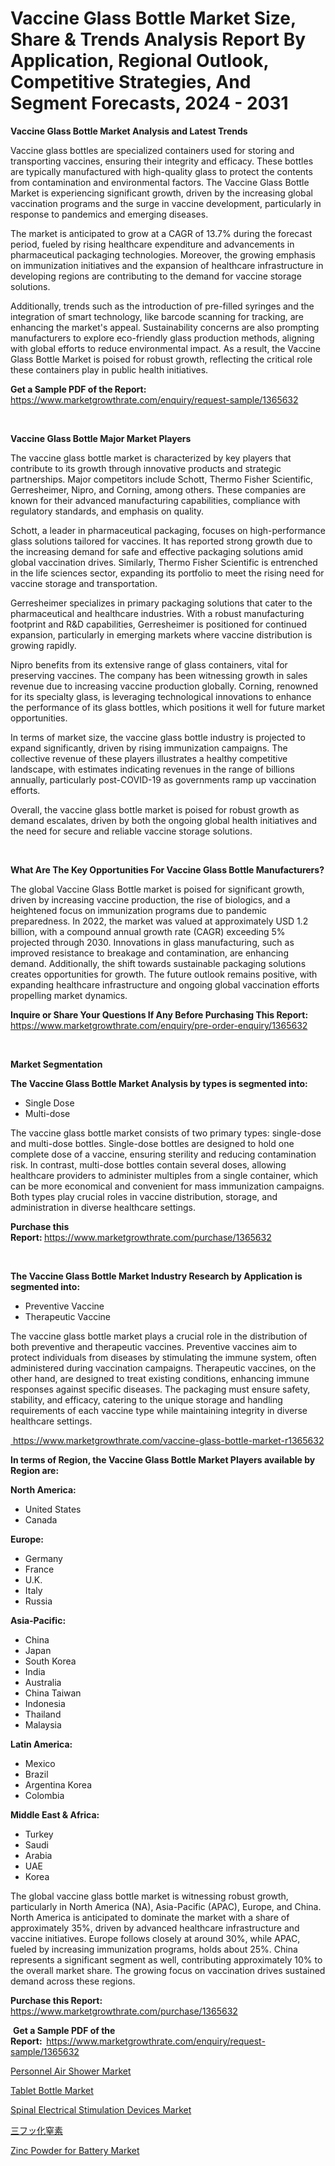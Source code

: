 <p><h1>Vaccine Glass Bottle Market Size, Share & Trends Analysis Report By Application, Regional Outlook, Competitive Strategies, And Segment Forecasts, 2024 - 2031</h1></p><p><strong>Vaccine Glass Bottle Market Analysis and Latest Trends</strong></p>
<p><p>Vaccine glass bottles are specialized containers used for storing and transporting vaccines, ensuring their integrity and efficacy. These bottles are typically manufactured with high-quality glass to protect the contents from contamination and environmental factors. The Vaccine Glass Bottle Market is experiencing significant growth, driven by the increasing global vaccination programs and the surge in vaccine development, particularly in response to pandemics and emerging diseases.</p><p>The market is anticipated to grow at a CAGR of 13.7% during the forecast period, fueled by rising healthcare expenditure and advancements in pharmaceutical packaging technologies. Moreover, the growing emphasis on immunization initiatives and the expansion of healthcare infrastructure in developing regions are contributing to the demand for vaccine storage solutions. </p><p>Additionally, trends such as the introduction of pre-filled syringes and the integration of smart technology, like barcode scanning for tracking, are enhancing the market's appeal. Sustainability concerns are also prompting manufacturers to explore eco-friendly glass production methods, aligning with global efforts to reduce environmental impact. As a result, the Vaccine Glass Bottle Market is poised for robust growth, reflecting the critical role these containers play in public health initiatives.</p></p>
<p><strong>Get a Sample PDF of the Report:&nbsp;</strong> <a href="https://www.marketgrowthrate.com/enquiry/request-sample/1365632">https://www.marketgrowthrate.com/enquiry/request-sample/1365632</a></p>
<p>&nbsp;</p>
<p><strong>Vaccine Glass Bottle Major Market Players</strong></p>
<p><p>The vaccine glass bottle market is characterized by key players that contribute to its growth through innovative products and strategic partnerships. Major competitors include Schott, Thermo Fisher Scientific, Gerresheimer, Nipro, and Corning, among others. These companies are known for their advanced manufacturing capabilities, compliance with regulatory standards, and emphasis on quality.</p><p>Schott, a leader in pharmaceutical packaging, focuses on high-performance glass solutions tailored for vaccines. It has reported strong growth due to the increasing demand for safe and effective packaging solutions amid global vaccination drives. Similarly, Thermo Fisher Scientific is entrenched in the life sciences sector, expanding its portfolio to meet the rising need for vaccine storage and transportation.</p><p>Gerresheimer specializes in primary packaging solutions that cater to the pharmaceutical and healthcare industries. With a robust manufacturing footprint and R&D capabilities, Gerresheimer is positioned for continued expansion, particularly in emerging markets where vaccine distribution is growing rapidly.</p><p>Nipro benefits from its extensive range of glass containers, vital for preserving vaccines. The company has been witnessing growth in sales revenue due to increasing vaccine production globally. Corning, renowned for its specialty glass, is leveraging technological innovations to enhance the performance of its glass bottles, which positions it well for future market opportunities.</p><p>In terms of market size, the vaccine glass bottle industry is projected to expand significantly, driven by rising immunization campaigns. The collective revenue of these players illustrates a healthy competitive landscape, with estimates indicating revenues in the range of billions annually, particularly post-COVID-19 as governments ramp up vaccination efforts.</p><p>Overall, the vaccine glass bottle market is poised for robust growth as demand escalates, driven by both the ongoing global health initiatives and the need for secure and reliable vaccine storage solutions.</p></p>
<p>&nbsp;</p>
<p><strong>What Are The Key Opportunities For Vaccine Glass Bottle Manufacturers?</strong></p>
<p><p>The global Vaccine Glass Bottle market is poised for significant growth, driven by increasing vaccine production, the rise of biologics, and a heightened focus on immunization programs due to pandemic preparedness. In 2022, the market was valued at approximately USD 1.2 billion, with a compound annual growth rate (CAGR) exceeding 5% projected through 2030. Innovations in glass manufacturing, such as improved resistance to breakage and contamination, are enhancing demand. Additionally, the shift towards sustainable packaging solutions creates opportunities for growth. The future outlook remains positive, with expanding healthcare infrastructure and ongoing global vaccination efforts propelling market dynamics.</p></p>
<p><strong>Inquire or Share Your Questions If Any Before Purchasing This Report:</strong> <a href="https://www.marketgrowthrate.com/enquiry/pre-order-enquiry/1365632">https://www.marketgrowthrate.com/enquiry/pre-order-enquiry/1365632</a></p>
<p>&nbsp;</p>
<p><strong>Market Segmentation</strong></p>
<p><strong>The Vaccine Glass Bottle Market Analysis by types is segmented into:</strong></p>
<p><ul><li>Single Dose</li><li>Multi-dose</li></ul></p>
<p><p>The vaccine glass bottle market consists of two primary types: single-dose and multi-dose bottles. Single-dose bottles are designed to hold one complete dose of a vaccine, ensuring sterility and reducing contamination risk. In contrast, multi-dose bottles contain several doses, allowing healthcare providers to administer multiples from a single container, which can be more economical and convenient for mass immunization campaigns. Both types play crucial roles in vaccine distribution, storage, and administration in diverse healthcare settings.</p></p>
<p><strong>Purchase this Report:&nbsp;</strong><a href="https://www.marketgrowthrate.com/purchase/1365632">https://www.marketgrowthrate.com/purchase/1365632</a></p>
<p>&nbsp;</p>
<p><strong>The Vaccine Glass Bottle Market Industry Research by Application is segmented into:</strong></p>
<p><ul><li>Preventive Vaccine</li><li>Therapeutic Vaccine</li></ul></p>
<p><p>The vaccine glass bottle market plays a crucial role in the distribution of both preventive and therapeutic vaccines. Preventive vaccines aim to protect individuals from diseases by stimulating the immune system, often administered during vaccination campaigns. Therapeutic vaccines, on the other hand, are designed to treat existing conditions, enhancing immune responses against specific diseases. The packaging must ensure safety, stability, and efficacy, catering to the unique storage and handling requirements of each vaccine type while maintaining integrity in diverse healthcare settings.</p></p>
<p><a href="https://www.marketgrowthrate.com/vaccine-glass-bottle-market-r1365632">&nbsp;https://www.marketgrowthrate.com/vaccine-glass-bottle-market-r1365632</a></p>
<p><strong>In terms of Region, the Vaccine Glass Bottle Market Players available by Region are:</strong></p>
<p>
    <p> <strong> North America: </strong>
        <ul>
            <li>United States</li>
            <li>Canada</li>
        </ul>
        </p> 
    <p> <strong> Europe: </strong>
        <ul>
            <li>Germany</li>
            <li>France</li>
            <li>U.K.</li>
            <li>Italy</li>
            <li>Russia</li>
        </ul>
        </p> 
    <p> <strong> Asia-Pacific: </strong>
        <ul>
            <li>China</li>
            <li>Japan</li>
            <li>South Korea</li>
            <li>India</li>
            <li>Australia</li>
            <li>China Taiwan</li>
            <li>Indonesia</li>
            <li>Thailand</li>
            <li>Malaysia</li>
        </ul>
        </p> 
    <p> <strong> Latin America: </strong>
        <ul>
            <li>Mexico</li>
            <li>Brazil</li>
            <li>Argentina Korea</li>
            <li>Colombia</li>
        </ul>
        </p> 
    <p> <strong> Middle East & Africa: </strong>
        <ul>
            <li>Turkey</li>
            <li>Saudi</li>
            <li>Arabia</li>
            <li>UAE</li>
            <li>Korea</li>
        </ul>
    </p>
    </p>
<p><p>The global vaccine glass bottle market is witnessing robust growth, particularly in North America (NA), Asia-Pacific (APAC), Europe, and China. North America is anticipated to dominate the market with a share of approximately 35%, driven by advanced healthcare infrastructure and vaccine initiatives. Europe follows closely at around 30%, while APAC, fueled by increasing immunization programs, holds about 25%. China represents a significant segment as well, contributing approximately 10% to the overall market share. The growing focus on vaccination drives sustained demand across these regions.</p></p>
<p><strong>Purchase this Report: </strong><a href="https://www.marketgrowthrate.com/purchase/1365632">https://www.marketgrowthrate.com/purchase/1365632</a></p>
<p>&nbsp;<strong>Get a Sample PDF of the Report:&nbsp;&nbsp;</strong><a href="https://www.marketgrowthrate.com/enquiry/request-sample/1365632">https://www.marketgrowthrate.com/enquiry/request-sample/1365632</a></p>
<p><strong></strong></p>
<p><p><a href="https://www.linkedin.com/pulse/global-personnel-air-shower-market-analysis-key-trends-future-jolie?trackingId=TBg3mI67SjCTwjh36cWqlw%3D%3D">Personnel Air Shower Market</a></p><p><a href="https://github.com/KamrulHadi87/Market-Research-Report-List-1/blob/main/tablet-bottle-market.md">Tablet Bottle Market</a></p><p><a href="https://medium.com/@barbarakss89/global-spinal-electrical-stimulation-devices-market-by-product-type-by-application-by-region-and-57bb9de5ae46?postPublishedType=repub">Spinal Electrical Stimulation Devices Market</a></p><p><a href="https://medium.com/@jaydawisoky2014/%E3%82%B0%E3%83%AD%E3%83%BC%E3%83%90%E3%83%AB%E7%AA%92%E7%B4%A0%E4%B8%89%E3%83%95%E3%83%83%E5%8C%96%E7%89%A9%E7%94%A3%E6%A5%AD%E5%88%86%E6%9E%90%E3%83%AC%E3%83%9D%E3%83%BC%E3%83%88-%E7%AA%92%E7%B4%A0%E4%B8%89%E3%83%95%E3%83%83%E5%8C%96%E7%89%A9%E5%B8%82%E5%A0%B4%E3%81%AE%E8%A6%8F%E6%A8%A1-%E3%82%B7%E3%82%A7%E3%82%A2-%E3%82%BF%E3%82%A4%E3%83%97%E5%88%A5-%E3%83%88%E3%83%B3%E3%82%B7%E3%83%AA%E3%83%B3%E3%83%80%E3%83%BC-iso%E3%82%B3%E3%83%B3%E3%83%86%E3%83%8A-%E3%83%90%E3%83%B3%E3%83%89%E3%83%AB-47l%E3%82%B7%E3%83%AA%E3%83%B3%E3%83%80%E3%83%BC-%E7%94%A8%E9%80%94%E5%88%A5-%E5%8D%8A%E5%B0%8E%E4%BD%93-%E3%82%BD%E3%83%BC%E3%83%A9%E3%83%BC%E3%82%BB%E3%83%AB-%E3%83%95%E3%83%A9%E3%83%83%E3%83%88%E3%83%91%E3%83%8D%E3%83%AB%E3%83%87%E3%82%A3%E3%82%B9%E3%83%97-24bc70d3dc5d">三フッ化窒素</a></p><p><a href="https://issuu.com/reportprime-2/docs/zinc-powder-for-battery-market-size_e8571e0f9e9b33">Zinc Powder for Battery Market</a></p></p>